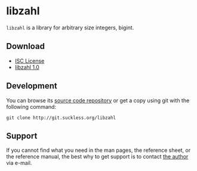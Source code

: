 libzahl
=======
`libzahl` is a library for arbitrary size integers, bigint.

Download
--------
* [ISC License](http://git.suckless.org/libzahl/plain/LICENSE)
* [libzahl 1.0](http://git.suckless.org/libzahl/snapshot/libzahl-1.0.tar.gz)

Development
-----------
You can browse its [source code repository](http://git.suckless.org/libzahl)
or get a copy using git with the following command:

	git clone http://git.suckless.org/libzahl

Support
-------
If you cannot find what you need in the man pages, the
reference sheet, or the reference manual, the best why
to get support is to contact
[the author](http://suckless.org/people/maandree) via
e-mail.
